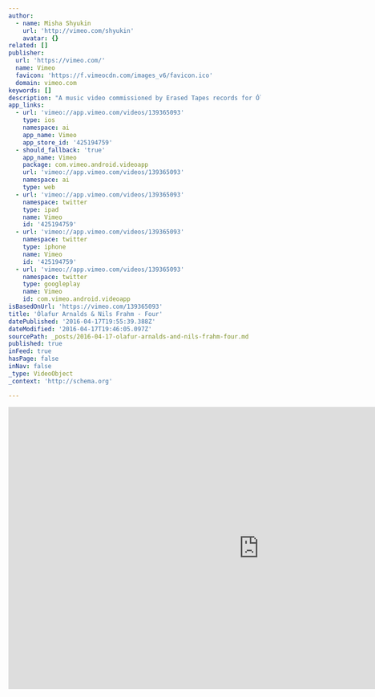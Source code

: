 ```yaml
---
author:
  - name: Misha Shyukin
    url: 'http://vimeo.com/shyukin'
    avatar: {}
related: []
publisher:
  url: 'https://vimeo.com/'
  name: Vimeo
  favicon: 'https://f.vimeocdn.com/images_v6/favicon.ico'
  domain: vimeo.com
keywords: []
description: "A music video commissioned by Erased Tapes records for Ólafur Arnalds' & Nils Frahm's latest album \"Loon\"."
app_links:
  - url: 'vimeo://app.vimeo.com/videos/139365093'
    type: ios
    namespace: ai
    app_name: Vimeo
    app_store_id: '425194759'
  - should_fallback: 'true'
    app_name: Vimeo
    package: com.vimeo.android.videoapp
    url: 'vimeo://app.vimeo.com/videos/139365093'
    namespace: ai
    type: web
  - url: 'vimeo://app.vimeo.com/videos/139365093'
    namespace: twitter
    type: ipad
    name: Vimeo
    id: '425194759'
  - url: 'vimeo://app.vimeo.com/videos/139365093'
    namespace: twitter
    type: iphone
    name: Vimeo
    id: '425194759'
  - url: 'vimeo://app.vimeo.com/videos/139365093'
    namespace: twitter
    type: googleplay
    name: Vimeo
    id: com.vimeo.android.videoapp
isBasedOnUrl: 'https://vimeo.com/139365093'
title: 'Ólafur Arnalds & Nils Frahm - Four'
datePublished: '2016-04-17T19:55:39.388Z'
dateModified: '2016-04-17T19:46:05.097Z'
sourcePath: _posts/2016-04-17-olafur-arnalds-and-nils-frahm-four.md
published: true
inFeed: true
hasPage: false
inNav: false
_type: VideoObject
_context: 'http://schema.org'

---
```

<iframe src="https://cdn.embedly.com/widgets/media.html?src=https%3A%2F%2Fplayer.vimeo.com%2Fvideo%2F139365093&amp;url=https%3A%2F%2Fvimeo.com%2F139365093&amp;image=http%3A%2F%2Fi.vimeocdn.com%2Fvideo%2F535151401_1280.jpg&amp;key=b7d04c9b404c499eba89ee7072e1c4f7&amp;type=text%2Fhtml&amp;schema=vimeo" width="1000" height="563" scrolling="no" frameborder="0" allowfullscreen="allowfullscreen" style=""></iframe>